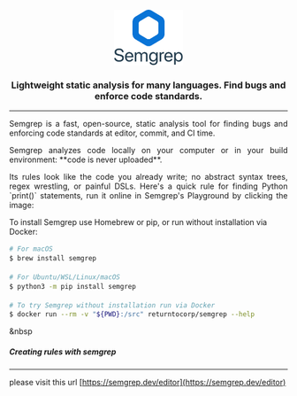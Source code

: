 
<p align="center">
		<a href="https://semgrep.dev">
			<img src="https://raw.githubusercontent.com/returntocorp/semgrep/develop/semgrep.svg" height="100" alt="Semgrep logo"/>
		</a>
</p>
<h3 align="center">
	  Lightweight static analysis for many languages.
	  Find bugs and enforce code standards.
</h3>

---


<p style="text-align: justify; letter-spacing: 0.002em;">
Semgrep is a fast, open-source, static analysis tool for finding bugs and enforcing code standards at editor, commit, and CI time.</p>

<p style="text-align: justify; letter-spacing: 0.002em;">
Semgrep analyzes code locally on your computer or in your build environment: **code is never uploaded**.
</p>

<p style="text-align: justify; letter-spacing: 0.002em;">
Its rules look like the code you already write; no abstract syntax trees, regex wrestling, or painful DSLs. Here's a quick rule for finding Python `print()` statements, run it online in Semgrep's Playground by clicking the image:
</p>
<p style="text-align: justify; letter-spacing: 0.002em;">

To install Semgrep use Homebrew or pip, or run without installation via Docker:
</p>

```sh
# For macOS
$ brew install semgrep

# For Ubuntu/WSL/Linux/macOS
$ python3 -m pip install semgrep

# To try Semgrep without installation run via Docker
$ docker run --rm -v "${PWD}:/src" returntocorp/semgrep --help
```




&nbsp
##### Creating rules with semgrep
---
please visit this url [https://semgrep.dev/editor](https://semgrep.dev/editor)